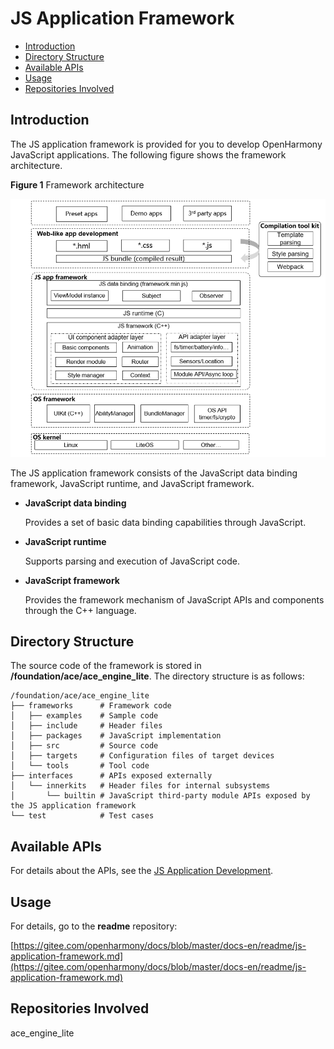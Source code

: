 # JS Application Framework<a name="EN-US_TOPIC_0000001125689015"></a>

-   [Introduction](#section11660541593)
-   [Directory Structure](#section1464106163817)
-   [Available APIs](#section1096322014288)
-   [Usage](#section1529834174016)
-   [Repositories Involved](#section11683135113011)

## Introduction<a name="section11660541593"></a>

The JS application framework is provided for you to develop OpenHarmony JavaScript applications. The following figure shows the framework architecture.

**Figure  1**  Framework architecture<a name="fig11520531310"></a>

![](figures/framework-architecture.png "framework-architecture")

The JS application framework consists of the JavaScript data binding framework, JavaScript runtime, and JavaScript framework.

-   **JavaScript data binding**

    Provides a set of basic data binding capabilities through JavaScript.


-   **JavaScript runtime**

    Supports parsing and execution of JavaScript code.


-   **JavaScript framework**

    Provides the framework mechanism of JavaScript APIs and components through the C++ language.


## Directory Structure<a name="section1464106163817"></a>

The source code of the framework is stored in  **/foundation/ace/ace\_engine\_lite**. The directory structure is as follows:

```
/foundation/ace/ace_engine_lite
├── frameworks      # Framework code
│   ├── examples    # Sample code
│   ├── include     # Header files
│   ├── packages    # JavaScript implementation
│   ├── src         # Source code
│   ├── targets     # Configuration files of target devices
│   └── tools       # Tool code
├── interfaces      # APIs exposed externally
│   └── innerkits   # Header files for internal subsystems
│       └── builtin # JavaScript third-party module APIs exposed by the JS application framework
└── test            # Test cases
```

## Available APIs<a name="section1096322014288"></a>

For details about the APIs, see the  [JS Application Development](https://device.harmonyos.com/en/docs/apiref/js-framework-file-0000000000616658).

## Usage<a name="section1529834174016"></a>

For details, go to the  **readme**  repository:

[https://gitee.com/openharmony/docs/blob/master/docs-en/readme/js-application-framework.md](https://gitee.com/openharmony/docs/blob/master/docs-en/readme/js-application-framework.md)

## Repositories Involved<a name="section11683135113011"></a>

ace\_engine\_lite

